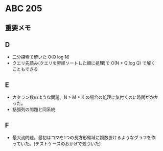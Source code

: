 # ABC 205

## 重要メモ

## D

- 二分探索で解いた O(Q log N)
- クエリ先読み(クエリを昇順ソートした順に処理)で O(N + Q log Q) で解くこともできる

## E

- カタラン数のような問題。N > M + K の場合の処理に気付くのに時間がかかった。
- 括弧列の問題と同系統

## F

- 最大流問題。最初はコマを1つの長方形領域に複数置けるようなグラフを作っていた。(テストケースのおかげで気づいた)
